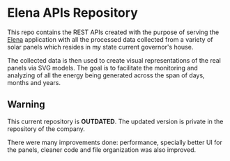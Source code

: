 # Elena APIs Repository

This repo contains the REST APIs created with the purpose of serving the [Elena](https://elenalab.com.br/site/) application with all the processed data collected from a variety of solar panels which resides in my state current governor's house.

The collected data is then used to create visual representations of the real panels via SVG models. The goal is to facilitate the monitoring and analyzing of all the energy being generated across the span of days, months and years.


## Warning

This current repository is **OUTDATED**. The updated version is private in the repository of the company. 

There were many improvements done: performance, specially better UI for the panels, cleaner code and file organization was also improved. 

